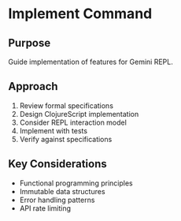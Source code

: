 # Implement Command

## Purpose
Guide implementation of features for Gemini REPL.

## Approach
1. Review formal specifications
2. Design ClojureScript implementation
3. Consider REPL interaction model
4. Implement with tests
5. Verify against specifications

## Key Considerations
- Functional programming principles
- Immutable data structures
- Error handling patterns
- API rate limiting
